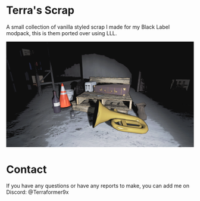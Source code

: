 # Terra's Scrap
A small collection of vanilla styled scrap I made for my Black Label modpack, this is them ported over using LLL.

![Terra's Scrap](https://raw.githubusercontent.com/Terraformer9x/Terras-Scrap/main/screenshot.png "Terra's Scrap")

# Contact
If you have any questions or have any reports to make, you can add me on Discord: @Terraformer9x